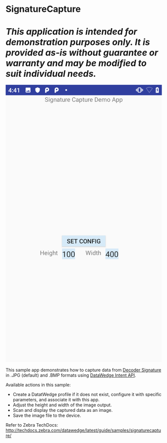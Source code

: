 # SignatureCapture

*This application is intended for demonstration purposes only. It is provided as-is without guarantee or warranty and may be modified to suit individual needs.*
=========================================================

![Image of SignatureCapture sample](./signaturecapture1.png)

This sample app demonstrates how to capture data from [Decoder Signature](http://techdocs.zebra.com/datawedge/latest/guide/input/barcode/#decodersignature) in .JPG (default) and .BMP formats using [DataWedge Intent API](http://techdocs.zebra.com/datawedge/latest/guide/api/).

Available actions in this sample:

* Create a DatatWedge profile if it does not exist, configure it with specific parameters, and associate it with this app.
* Adjust the height and width of the image output.
* Scan and display the captured data as an image.
* Save the image file to the device.

Refer to Zebra TechDocs: http://techdocs.zebra.com/datawedge/latest/guide/samples/signaturecapture/





